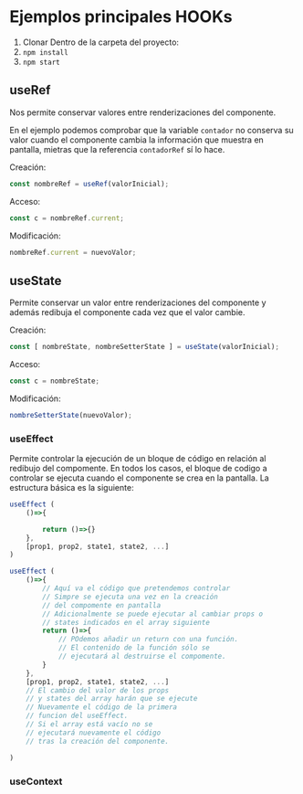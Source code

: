 # Ejemplos principales HOOKs

1. Clonar
Dentro de la carpeta del proyecto:
2. `npm install`
3. `npm start`

## useRef
Nos permite conservar valores entre renderizaciones del componente.

En el ejemplo podemos comprobar que la variable `contador` no conserva su valor cuando el componente cambia la información que muestra en pantalla, mietras que la referencia `contadorRef` sí lo hace.

Creación:
```js
const nombreRef = useRef(valorInicial);
```
Acceso:
```js
const c = nombreRef.current;
```
Modificación:
```js
nombreRef.current = nuevoValor;
```
## useState
Permite conservar un valor entre renderizaciones del componente y además redibuja el componente cada vez que el valor cambie.

Creación:
```js
const [ nombreState, nombreSetterState ] = useState(valorInicial);
```
Acceso:
```js
const c = nombreState;
```
Modificación:
```js
nombreSetterState(nuevoValor);
```
### useEffect
Permite controlar la ejecución de un bloque de código en relación al redibujo del compomente. En todos los casos, el bloque de codigo a controlar se ejecuta cuando el componente se crea en la pantalla. La estructura básica es la siguiente:
```js
useEffect (
    ()=>{

        return ()=>{}
    },
    [prop1, prop2, state1, state2, ...]
)
```
```js
useEffect (
    ()=>{
        // Aquí va el código que pretendemos controlar
        // Simpre se ejecuta una vez en la creación
        // del compomente en pantalla
        // Adicionalmente se puede ejecutar al cambiar props o
        // states indicados en el array siguiente
        return ()=>{
            // POdemos añadir un return con una función.
            // El contenido de la función sólo se
            // ejecutará al destruirse el compomente.
        }
    },
    [prop1, prop2, state1, state2, ...]
    // El cambio del valor de los props
    // y states del array harán que se ejecute 
    // Nuevamente el código de la primera
    // funcion del useEffect.
    // Si el array está vacío no se
    // ejecutará nuevamente el código
    // tras la creación del componente.

)
```
### useContext
